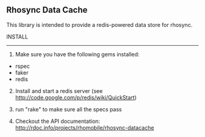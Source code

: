 Rhosync Data Cache
-------------------------------------------------------------

This library is intended to provide a redis-powered data store for rhosync.

INSTALL

-------------------------------------------------------------
1. Make sure you have the following gems installed:
 * rspec
 * faker
 * redis

2. Install and start a redis server (see http://code.google.com/p/redis/wiki/QuickStart)

3. run "rake" to make sure all the specs pass

4. Checkout the API documentation: http://rdoc.info/projects/rhomobile/rhosync-datacache